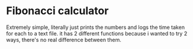 <h1>Fibonacci calculator</h1>
<p>Extremely simple, literally just prints the numbers and logs the time taken for each to a text file. it has 2 different functions because i wanted to try 2 ways, there's no real difference between them.</p>
